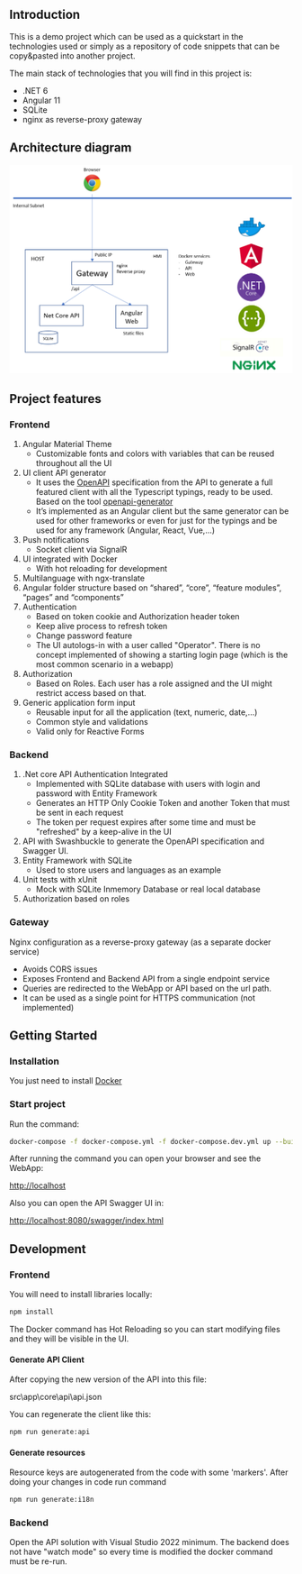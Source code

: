 ## **Introduction**

This is a demo project which can be used as a quickstart in the technologies used or simply as a repository of code snippets that can be copy&pasted into another project.

The main stack of technologies that you will find in this project is:

- .NET 6
- Angular 11
- SQLite
- nginx as reverse-proxy gateway

## **Architecture diagram**

![Architecture Diagram](./docs/architecture-docker-app.png "Architecture Diagram")

## **Project features**

### **Frontend**

1. Angular Material Theme
    - Customizable fonts and colors with variables that can be reused throughout all the UI
2. UI client API generator
    - It uses the [OpenAPI](https://swagger.io/specification/) specification from the API to generate a full featured client with all the Typescript typings, ready to be used. Based on the tool [openapi-generator](https://github.com/OpenAPITools/openapi-generator)
    - It’s implemented as an Angular client but the same generator can be used for other frameworks or even for just for the typings and be used for any framework (Angular, React, Vue,...)
3. Push notifications
    - Socket client via SignalR
4. UI integrated with Docker
    - With hot reloading for development
5. Multilanguage with ngx-translate
6. Angular folder structure based on “shared”, “core”, “feature modules”, “pages” and “components”
7. Authentication
    - Based on token cookie and Authorization header token
    - Keep alive process to refresh token
    - Change password feature
    - The UI autologs-in with a user called "Operator". There is no concept implemented of showing a starting login page (which is the most common scenario in a webapp)
8. Authorization
    - Based on Roles. Each user has a role assigned and the UI might restrict access based on that.
9. Generic application form input
   - Reusable input for all the application (text, numeric, date,...)
   - Common style and validations
   - Valid only for Reactive Forms

### **Backend**

1. .Net core API Authentication Integrated
    - Implemented with SQLite database with users with login and password with Entity Framework
    - Generates an HTTP Only Cookie Token and another Token that must be sent in each request
    - The token per request expires after some time and must be "refreshed" by a keep-alive in the UI
2. API with Swashbuckle to generate the OpenAPI specification and Swagger UI.
3. Entity Framework with SQLite
    - Used to store users and languages as an example
4. Unit tests with xUnit
    - Mock with SQLite Inmemory Database or real local database
5. Authorization based on roles

### **Gateway**

Nginx configuration as a reverse-proxy gateway (as a separate docker service)

- Avoids CORS issues
- Exposes Frontend and Backend API from a single endpoint service
- Queries are redirected to the WebApp or API based on the url path.
- It can be used as a single point for HTTPS communication (not implemented)

## **Getting Started**

### **Installation**

You just need to install [Docker](https://www.docker.com/)

### **Start project**

Run the command:

```sh
docker-compose -f docker-compose.yml -f docker-compose.dev.yml up --build
```

After running the command you can open your browser and see the WebApp:

<http://localhost>

Also you can open the API Swagger UI in:

<http://localhost:8080/swagger/index.html>

## **Development**

### **Frontend**

You will need to install libraries locally:

```sh
npm install
```

The Docker command has Hot Reloading so you can start modifying files and they will be visible in the UI.

#### **Generate API Client**

After copying the new version of the API into this file:

src\app\core\api\api.json

You can regenerate the client like this:

```sh
npm run generate:api
```

#### **Generate resources**

Resource keys are autogenerated from the code with some 'markers'. After doing your changes in code run command

```sh
npm run generate:i18n
```

### **Backend**

Open the API solution with Visual Studio 2022 minimum.
The backend does not have "watch mode" so every time is modified the docker command must be re-run.